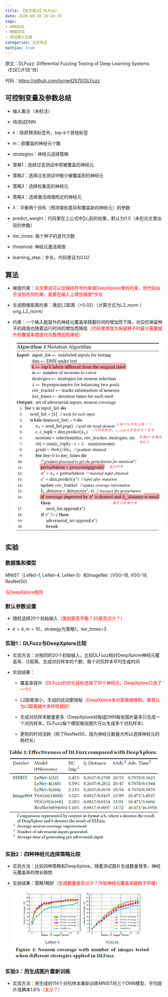 ```yaml
---
title: 【论文笔记】DLFuzz
date: 2020-08-20 16:28:39
tags: 
- DNN测试
- 模糊测试
- 测试输入生成
categories: 论文笔记
mathjax: true
---
```


原文：DLFuzz: Differential Fuzzing Testing of Deep Learning Systems （ESEC/FSE’18）<!--more-->

代码：https://github.com/turned2670/DLFuzz 



## 可控制变量及参数总结

- 输入集合（未标注）
- 待测试DNN
- $k$：除原预测标签外，top-k个其他标签
- $m$：欲覆盖的神经元个数
-  strategies：神经元选择策略
  - 策略1：选择过去测试中常被覆盖的神经元

  - 策略2：选择过去测试中极少被覆盖到的神经元

  - 策略3：选择权重高的神经元
  - 策略4：选择激活阈值附近的神经元
- $\lambda$：平衡两个目标（预测类别差异和覆盖新的神经元）的参数
- predict_weight：代码里在上公式中$\sum c_i$前的权重，默认为0.5（未在论文里出现的参数）
- iter_times: 每个种子的迭代次数
- threshold: 神经元激活阈值
- learning_step：步长，代码里设为0.02



## 算法

- 梯度约束：<font color='red'>论文里说可以加保持符号约束或DeepXplore里的约束，但代码似乎没加任何约束，直接在输入上增加梯度*步长</font>

- 生成图像距离约束：满足L2距离（<0.02）（计算方式为L2_norm / orig_L2_norm）

- 约束：一个输入能提升的神经元覆盖率随着时间的增加而下降，对应的保留种子的阈值也随着运行时间的增加而降低<font color='red'>（代码里体现为保留种子时最少需要提升的覆盖率随迭代次数增加而降低）</font>

  <img src="DLFuzz/fig1.png" alt="fig1" style="zoom: 80%;" />

## 实验

### 数据集和模型

MNIST（LeNet-1, LeNet-4, LeNet-5）和ImageNet（VGG-16, VGG-19, ResNet50）

<font color='red'>与DeepXplore相同</font>

### 默认参数设置

- 随机选择20个初始输入<font color='red'>（类别是否平衡？20是否过少？）</font>

- $k=4,m=10$，strategy为策略1，iter_times=3 

### 实验1：DLFuzz与DeepXplore比较

- 实验方法：对相同的20个初始输入，比较DLFuzz相对DeepXplore神经元覆盖率、l2距离、生成对抗样本的个数、每个对抗样本平均生成时间

- 实验结果：

  - 覆盖率提升<font color='red'>（DLFuzz的优化目标选择了10个神经元，DeepXplore只选了一个）</font>

  - L2距离很小，生成的扰动更隐秘<font color='red'>（DeepXplore未对距离做限制，甚至认为L1距离越大多样性越好）</font>

  - 生成对抗样本数量更多（DeepXplore对每组DNN每张图片最多只生成一个对抗样本，DLFuzz每个模型每张图片可以生成多个对抗样本）

  - 更短的时间消耗（除了ResNet50，因为神经元数量大所以选择神经元的耗时长）

<img src="DLFuzz/fig2.png" alt="fig2" style="zoom:67%;" />

### 实验2：四种神经元选择策略比较

- 实验方法：比较四种策略和DeepXplore，随着测试图片生成数量增多，神经元覆盖率的增长趋势

- 实验结果：策略1略好<font color='red'>（生成数量是否过少？19张神经元覆盖率就趋于平缓）</font>

  <img src="DLFuzz/fig3.png" alt="fig3" style="zoom:60%;" />

###  实验3：用生成图片重新训练

- 实验方法：用生成的114个对抗样本重新训练MNIST的三个DNN模型，平均提升准确率1.8%<font color='red'>（太少？）</font>

